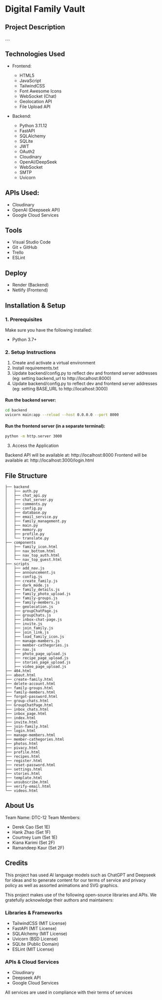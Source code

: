 # Digital Family Vault 

## Project Description
....

## Technologies Used
- Frontend:
  - HTML5
  - JavaScript
  - TailwindCSS
  - Font Awesome Icons
  - WebSocket (Chat)
  - Geolocation API
  - File Upload API

- Backend:
  - Python 3.11.12
  - FastAPI
  - SQLAlchemy
  - SQLite
  - JWT 
  - OAuth2 
  - Cloudinary
  - OpenAI/DeepSeek
  - WebSocket
  - SMTP
  - Uvicorn

## APIs Used:
- Cloudinary
- OpenAI (Deepseek API)
- Google Cloud Services

## Tools
- Visual Studio Code 
- Git + GitHub 
- Trello 
- ESLint

## Deploy
- Render (Backend)
- Netlify (Frontend)

## Installation & Setup

### 1. Prerequisites
Make sure you have the following installed:
- Python 3.7+

### 2. Setup Instructions

1. Create and activate a virtual environment
2. Install requirements.txt
3. Update backend/config.py to reflect dev and frontend server addresses (eg: setting backend_url to http://localhost:8000)
4. Update backend/config.py to reflect dev and frontend server addresses (eg: setting BASE_URL to http://localhost:3000)

#### Run the backend server:
```bash
cd backend
uvicorn main:app --reload --host 0.0.0.0 --port 8000
```
#### Run the frontend server (in a separate terminal):
``` bash
python -m http.server 3000
```
3. Access the Application

Backend API will be available at: http://localhost:8000
Frontend will be available at: http://localhost:3000/login.html


## File Structure
```shell
├── backend
│   ├── auth.py
│   ├── chat_api.py
│   ├── chat_server.py
│   ├── comments.py
│   ├── config.py
│   ├── database.py
│   ├── email_service.py
│   ├── family_management.py
│   ├── main.py
│   ├── memory.py
│   ├── profile.py
│   └── translate.py
├── components
│   ├── family_icon.html
│   ├── nav_bottom.html
│   ├── nav_top_auth.html
│   └── nav_top_guest.html
├── scripts
│   ├── add_nav.js
│   ├── announcement.js
│   ├── config.js
│   ├── create_family.js
│   ├── dark_mode.js
│   ├── family_details.js
│   ├── family_photo_upload.js
│   ├── family-groups.js
│   ├── family-members.js
│   ├── geolocation.js
│   ├── groupChatPage.js
│   ├── groupChats.js
│   ├── inbox-chat-page.js
│   ├── invite.js
│   ├── join_family.js
│   ├── join_link.js
│   ├── load_family_icon.js
│   ├── manage-mambers.js
│   ├── member-cathegories.js
│   ├── nav.js
│   ├── photo_page_upload.js
│   ├── recipe_page_upload.js
│   ├── stories_page_upload.js
│   ├── video_page_upload.js
├── 404.html
├── about.html
├── create-family.html
├── delete-account.html
├── family-groups.html
├── family-members.html
├── forgot-password.html
├── group-chats.html
├── GroupChatPage.html
├── inbox_chats.html
├── inbox_page.html
├── index.html
├── invite.html
├── join-family.html
├── login.html
├── manage-members.html
├── member-cathegories.html
├── photos.html
├── pivacy.html
├── profile.html
├── recipes.html
├── register.html
├── reset-password.html
├── settings.html
├── stories.html
├── template.html
├── unsubscribe.html
├── verify-email.html
└── videos.html
```

## About Us
Team Name: DTC-12
Team Members: 
- Derek Cao (Set 1E) 
- Hank Zhao (Set 1F)
- Courtney Lum (Set 1E)
- Kiana Karimi (Set 2F)
- Ramandeep Kaur (Set 2F)

## Credits

This project has used AI language models such as ChatGPT and Deepseek for ideas and to generate content for our terms of service and privacy policy as well as assorted animations and SVG graphics.

This project makes use of the following open-source libraries and APIs. We gratefully acknowledge their authors and maintainers:

### Libraries & Frameworks
- TailwindCSS (MIT License)
- FastAPI (MIT License)
- SQLAlchemy (MIT License)
- Uvicorn (BSD License)
- SQLite (Public Domain)
- ESLint (MIT License)

### APIs & Cloud Services
- Cloudinary
- Deepseek API
- Google Cloud Services

All services are used in compliance with their terms of services